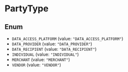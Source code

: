 # PartyType

## Enum

* `DATA_ACCESS_PLATFORM` (value: `"DATA_ACCESS_PLATFORM"`)
* `DATA_PROVIDER` (value: `"DATA_PROVIDER"`)
* `DATA_RECIPIENT` (value: `"DATA_RECIPIENT"`)
* `INDIVIDUAL` (value: `"INDIVIDUAL"`)
* `MERCHANT` (value: `"MERCHANT"`)
* `VENDOR` (value: `"VENDOR"`)
